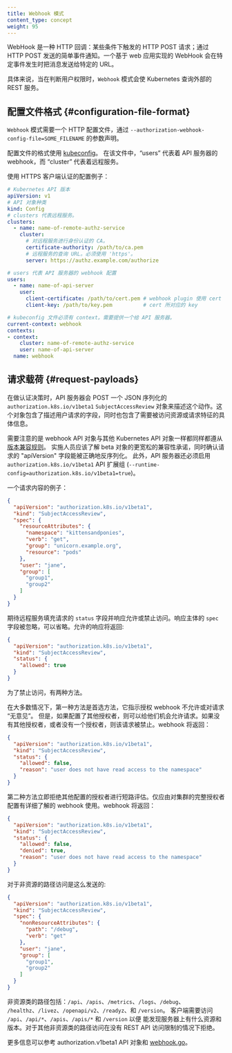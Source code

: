 ```yaml
---
title: Webhook 模式
content_type: concept
weight: 95
---
```

<!--
reviewers:
- erictune
- lavalamp
- deads2k
- liggitt
title: Webhook Mode
content_type: concept
weight: 95
-->

<!-- overview -->
<!--
A WebHook is an HTTP callback: an HTTP POST that occurs when something happens; a simple event-notification via HTTP POST. A web application implementing WebHooks will POST a message to a URL when certain things happen.
-->
WebHook 是一种 HTTP 回调：某些条件下触发的 HTTP POST 请求；通过 HTTP POST 发送的简单事件通知。一个基于 web 应用实现的 WebHook 会在特定事件发生时把消息发送给特定的 URL。


<!-- body -->
<!--
When specified, mode `Webhook` causes Kubernetes to query an outside REST
service when determining user privileges.
-->
具体来说，当在判断用户权限时，`Webhook` 模式会使 Kubernetes 查询外部的 REST 服务。

<!--
## Configuration File Format
-->
## 配置文件格式 {#configuration-file-format}

<!--
Mode `Webhook` requires a file for HTTP configuration, specify by the
`--authorization-webhook-config-file=SOME_FILENAME` flag.
-->
`Webhook` 模式需要一个 HTTP 配置文件，通过 `--authorization-webhook-config-file=SOME_FILENAME` 的参数声明。

<!--
The configuration file uses the [kubeconfig](/docs/tasks/access-application-cluster/configure-access-multiple-clusters/)
file format. Within the file "users" refers to the API Server webhook and
"clusters" refers to the remote service.
-->
配置文件的格式使用 [kubeconfig](/zh-cn/docs/tasks/access-application-cluster/configure-access-multiple-clusters/)。
在该文件中，“users” 代表着 API 服务器的 webhook，而 “cluster” 代表着远程服务。

<!--
A configuration example which uses HTTPS client auth:
-->
使用 HTTPS 客户端认证的配置例子：

<!--
```yaml
# Kubernetes API version
apiVersion: v1
# kind of the API object
kind: Config
# clusters refers to the remote service.
clusters:
  - name: name-of-remote-authz-service
    cluster:
      # CA for verifying the remote service.
      certificate-authority: /path/to/ca.pem
      # URL of remote service to query. Must use 'https'. May not include parameters.
      server: https://authz.example.com/authorize

# users refers to the API Server's webhook configuration.
users:
  - name: name-of-api-server
    user:
      client-certificate: /path/to/cert.pem # cert for the webhook plugin to use
      client-key: /path/to/key.pem          # key matching the cert

# kubeconfig files require a context. Provide one for the API Server.
current-context: webhook
contexts:
- context:
    cluster: name-of-remote-authz-service
    user: name-of-api-server
  name: webhook
```
-->
```yaml
# Kubernetes API 版本
apiVersion: v1
# API 对象种类
kind: Config
# clusters 代表远程服务。
clusters:
  - name: name-of-remote-authz-service
    cluster:
      # 对远程服务进行身份认证的 CA。
      certificate-authority: /path/to/ca.pem
      # 远程服务的查询 URL。必须使用 'https'。
      server: https://authz.example.com/authorize

# users 代表 API 服务器的 webhook 配置
users:
  - name: name-of-api-server
    user:
      client-certificate: /path/to/cert.pem # webhook plugin 使用 cert
      client-key: /path/to/key.pem          # cert 所对应的 key

# kubeconfig 文件必须有 context。需要提供一个给 API 服务器。
current-context: webhook
contexts:
- context:
    cluster: name-of-remote-authz-service
    user: name-of-api-server
  name: webhook
```

<!--
## Request Payloads
-->
## 请求载荷 {#request-payloads}

<!--
When faced with an authorization decision, the API Server POSTs a JSON-
serialized `authorization.k8s.io/v1beta1` `SubjectAccessReview` object describing the
action. This object contains fields describing the user attempting to make the
request, and either details about the resource being accessed or requests
attributes.
-->
在做认证决策时，API 服务器会 POST 一个 JSON 序列化的 `authorization.k8s.io/v1beta1` `SubjectAccessReview`
对象来描述这个动作。这个对象包含了描述用户请求的字段，同时也包含了需要被访问资源或请求特征的具体信息。

<!--
Note that webhook API objects are subject to the same [versioning compatibility rules](/docs/concepts/overview/kubernetes-api/)
as other Kubernetes API objects. Implementers should be aware of looser
compatibility promises for beta objects and check the "apiVersion" field of the
request to ensure correct deserialization. Additionally, the API Server must
enable the `authorization.k8s.io/v1beta1` API extensions group (`--runtime-config=authorization.k8s.io/v1beta1=true`).
-->
需要注意的是 webhook API 对象与其他 Kubernetes API 对象一样都同样都遵从[版本兼容规则](/zh-cn/docs/concepts/overview/kubernetes-api/)。
实施人员应该了解 beta 对象的更宽松的兼容性承诺，同时确认请求的 "apiVersion" 字段能被正确地反序列化。
此外，API 服务器还必须启用 `authorization.k8s.io/v1beta1` API 扩展组 (`--runtime-config=authorization.k8s.io/v1beta1=true`)。

<!--
An example request body:
-->
一个请求内容的例子：

```json
{
  "apiVersion": "authorization.k8s.io/v1beta1",
  "kind": "SubjectAccessReview",
  "spec": {
    "resourceAttributes": {
      "namespace": "kittensandponies",
      "verb": "get",
      "group": "unicorn.example.org",
      "resource": "pods"
    },
    "user": "jane",
    "group": [
      "group1",
      "group2"
    ]
  }
}
```

<!--
The remote service is expected to fill the `status` field of
the request and respond to either allow or disallow access. The response body's
`spec` field is ignored and may be omitted. A permissive response would return:
-->
期待远程服务填充请求的 `status` 字段并响应允许或禁止访问。响应主体的 `spec` 字段被忽略，可以省略。允许的响应将返回:

```json
{
  "apiVersion": "authorization.k8s.io/v1beta1",
  "kind": "SubjectAccessReview",
  "status": {
    "allowed": true
  }
}
```

<!--
For disallowing access there are two methods.
-->
为了禁止访问，有两种方法。

<!--
The first method is preferred in most cases, and indicates the authorization
webhook does not allow, or has "no opinion" about the request, but if other
authorizers are configured, they are given a chance to allow the request.
If there are no other authorizers, or none of them allow the request, the
request is forbidden. The webhook would return:
-->
在大多数情况下，第一种方法是首选方法，它指示授权 webhook 不允许或对请求 “无意见”。
但是，如果配置了其他授权者，则可以给他们机会允许请求。如果没有其他授权者，或者没有一个授权者，则该请求被禁止。webhook 将返回：

```json
{
  "apiVersion": "authorization.k8s.io/v1beta1",
  "kind": "SubjectAccessReview",
  "status": {
    "allowed": false,
    "reason": "user does not have read access to the namespace"
  }
}
```

<!--
The second method denies immediately, short-circuiting evaluation by other
configured authorizers. This should only be used by webhooks that have
detailed knowledge of the full authorizer configuration of the cluster.
The webhook would return:
-->
第二种方法立即拒绝其他配置的授权者进行短路评估。仅应由对集群的完整授权者配置有详细了解的 webhook 使用。webhook 将返回：

```json
{
  "apiVersion": "authorization.k8s.io/v1beta1",
  "kind": "SubjectAccessReview",
  "status": {
    "allowed": false,
    "denied": true,
    "reason": "user does not have read access to the namespace"
  }
}
```

<!--
Access to non-resource paths are sent as:
-->
对于非资源的路径访问是这么发送的:

```json
{
  "apiVersion": "authorization.k8s.io/v1beta1",
  "kind": "SubjectAccessReview",
  "spec": {
    "nonResourceAttributes": {
      "path": "/debug",
      "verb": "get"
    },
    "user": "jane",
    "group": [
      "group1",
      "group2"
    ]
  }
}
```

<!--
Non-resource paths include: `/api`, `/apis`, `/metrics`,
`/logs`, `/debug`, `/healthz`, `/livez`, `/openapi/v2`, `/readyz`, and
`/version.` Clients require access to `/api`, `/api/*`, `/apis`, `/apis/*`,
and `/version` to discover what resources and versions are present on the server.
Access to other non-resource paths can be disallowed without restricting access
to the REST api.
-->
非资源类的路径包括：`/api`、`/apis`、`/metrics`、`/logs`、`/debug`、
`/healthz`、`/livez`、`/openapi/v2`、`/readyz`、和 `/version`。
客户端需要访问 `/api`、`/api/*`、`/apis`、`/apis/*` 和 `/version` 以便
能发现服务器上有什么资源和版本。对于其他非资源类的路径访问在没有 REST API 访问限制的情况下拒绝。

<!--
For further documentation refer to the authorization.v1beta1 API objects and
[webhook.go](https://github.com/kubernetes/kubernetes/blob/master/staging/src/k8s.io/apiserver/plugin/pkg/authorizer/webhook/webhook.go).
-->
更多信息可以参考 authorization.v1beta1 API 对象和 [webhook.go](https://github.com/kubernetes/kubernetes/blob/master/staging/src/k8s.io/apiserver/plugin/pkg/authorizer/webhook/webhook.go)。

